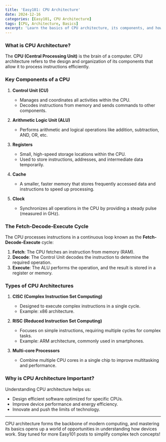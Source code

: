 ```yaml
---
title: 'Easy101: CPU Architecture'
date: 2024-12-16
categories: [Easy101, CPU Architecture]
tags: [CPU, Architecture, Basics]
excerpt: 'Learn the basics of CPU architecture, its components, and how it processes instructions to power your devices.'
---
```


### What is CPU Architecture?

The **CPU (Central Processing Unit)** is the brain of a computer. CPU architecture refers to the design and organization of its components that allow it to process instructions efficiently.

### Key Components of a CPU

1. **Control Unit (CU)**  
   - Manages and coordinates all activities within the CPU.
   - Decodes instructions from memory and sends commands to other components.

2. **Arithmetic Logic Unit (ALU)**  
   - Performs arithmetic and logical operations like addition, subtraction, AND, OR, etc.

3. **Registers**  
   - Small, high-speed storage locations within the CPU.
   - Used to store instructions, addresses, and intermediate data temporarily.

4. **Cache**  
   - A smaller, faster memory that stores frequently accessed data and instructions to speed up processing.

5. **Clock**  
   - Synchronizes all operations in the CPU by providing a steady pulse (measured in GHz).

### The Fetch-Decode-Execute Cycle

The CPU processes instructions in a continuous loop known as the **Fetch-Decode-Execute** cycle:

1. **Fetch**: The CPU fetches an instruction from memory (RAM).
2. **Decode**: The Control Unit decodes the instruction to determine the required operation.
3. **Execute**: The ALU performs the operation, and the result is stored in a register or memory.

### Types of CPU Architectures

1. **CISC (Complex Instruction Set Computing)**  
   - Designed to execute complex instructions in a single cycle.
   - Example: x86 architecture.

2. **RISC (Reduced Instruction Set Computing)**  
   - Focuses on simple instructions, requiring multiple cycles for complex tasks.
   - Example: ARM architecture, commonly used in smartphones.

3. **Multi-core Processors**  
   - Combine multiple CPU cores in a single chip to improve multitasking and performance.

### Why is CPU Architecture Important?

Understanding CPU architecture helps us:
- Design efficient software optimized for specific CPUs.
- Improve device performance and energy efficiency.
- Innovate and push the limits of technology.

---

CPU architecture forms the backbone of modern computing, and mastering its basics opens up a world of opportunities in understanding how devices work. Stay tuned for more Easy101 posts to simplify complex tech concepts!
